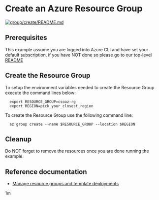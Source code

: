 
# Create an Azure Resource Group

[![group/create/README.md](https://github.com/mnriem/csharp-on-azure-examples/actions/workflows/group_create_README_md.yml/badge.svg)](https://github.com/mnriem/csharp-on-azure-examples/actions/workflows/group_create_README_md.yml)

## Prerequisites

This example assume you are logged into Azure CLI and have set your default
subscription, if you have NOT done so please go to our top-level
[README](../../README.md)

## Create the Resource Group

To setup the environment variables needed to create the Resource Group execute
the command lines below:

<!-- workflow.run()

  if [[ -z $REGION ]]; then
    export REGION=westus
  fi

  -->
<!-- workflow.cron(0 1 * * 1) -->
<!-- workflow.skip() -->
```shell
  export RESOURCE_GROUP=csoaz-rg
  export REGION=pick_your_closest_region
```

<!-- workflow.run()

  if [[ -z $RESOURCE_GROUP ]]; then
    export RESOURCE_GROUP=csoaz-rg-$RANDOM
    echo "Using '"$RESOURCE_GROUP"' as resource group"
  fi

  -->

To create the Resource Group use the following command line:

```shell
  az group create --name $RESOURCE_GROUP --location $REGION
```

<!-- workflow.directOnly()

  export RESULT=$(az group show --name $RESOURCE_GROUP --output tsv --query properties.provisioningState)
  az group delete --name $RESOURCE_GROUP --yes || true
  if [[ "$RESULT" != Succeeded ]]; then
    exit 1
  fi

  -->

## Cleanup

Do NOT forget to remove the resources once you are done running the example.

## Reference documentation

* [Manage resource groups and template deployments](https://docs.microsoft.com/cli/azure/group)

1m
